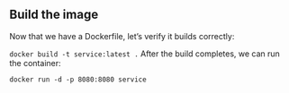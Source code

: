 ## Build the image
Now that we have a Dockerfile, let’s verify it builds correctly:

```docker build -t service:latest .```
After the build completes, we can run the container:

```docker run -d -p 8080:8080 service```